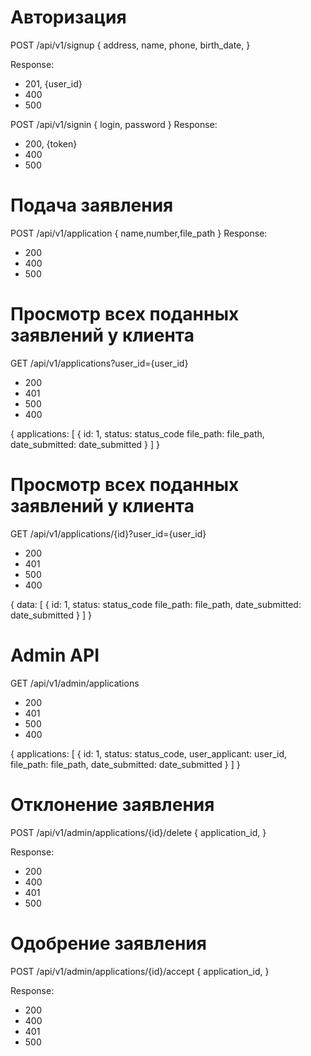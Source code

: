 # Авторизация
POST /api/v1/signup
{
    address, name, phone, birth_date,
}

Response:
- 201, {user_id}
- 400
- 500

POST /api/v1/signin
{
    login, password
}
Response:
- 200, {token}
- 400
- 500

# Подача заявления
POST /api/v1/application
{
    name,number,file_path
}
Response:
- 200
- 400
- 500

# Просмотр всех поданных заявлений у клиента
GET /api/v1/applications?user_id={user_id}

- 200
- 401
- 500
- 400

{
    applications: 
    [
        {
            id: 1,
            status: status_code
            file_path: file_path,
            date_submitted: date_submitted
        }
    ]
}
# Просмотр всех поданных заявлений у клиента
GET /api/v1/applications/{id}?user_id={user_id}

- 200
- 401
- 500
- 400

{
    data: 
    [
        {
            id: 1,
            status: status_code
            file_path: file_path,
            date_submitted: date_submitted
        }
    ]
}
# Admin API
GET /api/v1/admin/applications

- 200
- 401
- 500
- 400

{
    applications: 
    [
        {
            id: 1,
            status: status_code,
            user_applicant: user_id,
            file_path: file_path,
            date_submitted: date_submitted
        }
    ]
}
# Отклонение заявления
POST /api/v1/admin/applications/{id}/delete
{
    application_id,
}

Response:
- 200
- 400
- 401
- 500

# Одобрение заявления
POST /api/v1/admin/applications/{id}/accept
{
    application_id,
}

Response:
- 200
- 400
- 401
- 500
